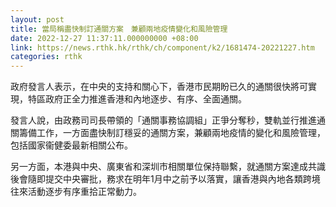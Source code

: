 ```yaml
---
layout: post
title: 當局稱盡快制訂通關方案　兼顧兩地疫情變化和風險管理
date: 2022-12-27 11:37:11.000000000 +08:00
link: https://news.rthk.hk/rthk/ch/component/k2/1681474-20221227.htm
categories: rthk
---
```


政府發言人表示，在中央的支持和關心下，香港市民期盼已久的通關很快將可實現，特區政府正全力推進香港和內地逐步、有序、全面通關。

發言人說，由政務司司長帶領的「通關事務協調組」正爭分奪秒，雙軌並行推進通關籌備工作，一方面盡快制訂穩妥的通關方案，兼顧兩地疫情的變化和風險管理，包括國家衞健委最新相關公布。

另一方面，本港與中央、廣東省和深圳市相關單位保持聯繫，就通關方案達成共識後會隨即提交中央審批，務求在明年1月中之前予以落實，讓香港與內地各類跨境往來活動逐步有序重拾正常動力。
